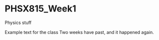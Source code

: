 # PHSX815_Week1
Physics stuff


Example text for the class
Two weeks have past, and it happened again.
